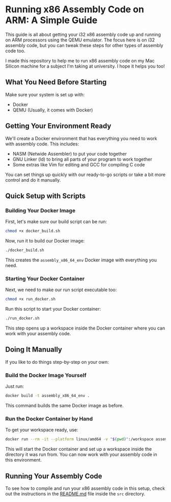 # Running x86 Assembly Code on ARM: A Simple Guide

This guide is all about getting your i32 x86 assembly code up and running on ARM processors using the QEMU emulator. The focus here is on i32 assembly code, but you can tweak these steps for other types of assembly code too.

I made this repository to help me to run x86 assembly code on my Mac Silicon machine for a subject I'm taking at university. I hope it helps you too!

## What You Need Before Starting

Make sure your system is set up with:

- Docker
- QEMU (Usually, it comes with Docker)

## Getting Your Environment Ready

We'll create a Docker environment that has everything you need to work with assembly code. This includes:

- NASM (Netwide Assembler) to put your code together
- GNU Linker (ld) to bring all parts of your program to work together
- Some extras like Vim for editing and GCC for compiling C code

You can set things up quickly with our ready-to-go scripts or take a bit more control and do it manually.

## Quick Setup with Scripts

### Building Your Docker Image

First, let's make sure our build script can be run:

```bash
chmod +x docker_build.sh
```

Now, run it to build our Docker image:

```bash
./docker_build.sh
```

This creates the `assembly_x86_64_env` Docker image with everything you need.

### Starting Your Docker Container

Next, we need to make our run script executable too:

```bash
chmod +x run_docker.sh
```

Run this script to start your Docker container:

```bash
./run_docker.sh
```

This step opens up a workspace inside the Docker container where you can work with your assembly code.

## Doing It Manually

If you like to do things step-by-step on your own:

### Build the Docker Image Yourself

Just run:

```bash
docker build -t assembly_x86_64_env .
```

This command builds the same Docker image as before.

### Run the Docker Container by Hand

To get your workspace ready, use:

```bash
docker run --rm -it --platform linux/amd64 -v "$(pwd)":/workspace assembly_x86_64_env
```

This will start the Docker container and set up a workspace inside the directory it was run from. You can now work with your assembly code in this environment.

## Running Your Assembly Code

To see how to compile and run your x86 assembly code in this setup, check out the instructions in the [README.md](src/README.md) file inside the `src` directory.
